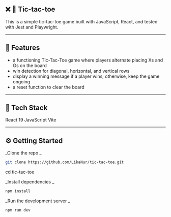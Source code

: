 ## ❌ 🔴 Tic-tac-toe
This is a simple tic-tac-toe game built with JavaScript, React, and tested with Jest and Playwright. 

---

## 🚀 Features
- a functioning Tic-Tac-Toe game where players alternate placing Xs and Os on the board
- win detection for diagonal, horizontal, and vertical rows
- display a winning message if a player wins; otherwise, keep the game ongoing
- a reset function to clear the board
  
---

## 🧱 Tech Stack
React 19
JavaScript
Vite

---

## ⚙️ Getting Started

_Clone the repo
_
```bash
git clone https://github.com/LikaNur/tic-tac-toe.git
```
cd tic-tac-toe

_Install dependencies
_
```bash
npm install
```
_Run the development server
_
```bash
npm run dev
```
